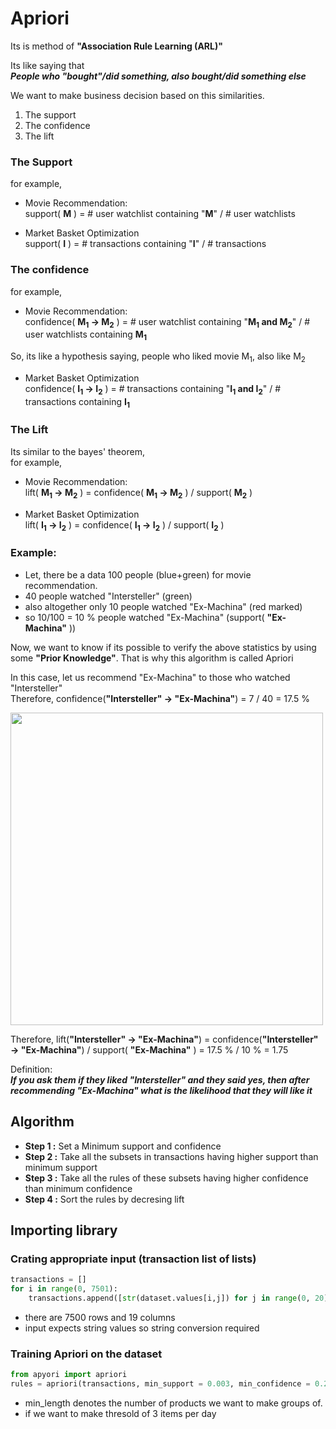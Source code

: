 # Apriori

Its is method of **"Association Rule Learning (ARL)"**

Its like saying that <br>
 ***People who "bought"/did something, also bought/did something else***
 
 We want to make business decision based on this similarities. <br>
 
 1. The support
 2. The confidence 
 3. The lift

### The Support
for example, 
* Movie Recommendation: <br>
support( **M** ) = # user watchlist containing "**M**" / # user watchlists


* Market Basket Optimization <br>
support( **I** ) = # transactions containing "**I**" / # transactions

### The confidence
for example, 
* Movie Recommendation: <br>
confidence( **M<sub>1</sub> → M<sub>2</sub>** ) = # user watchlist containing "**M<sub>1</sub> and M<sub>2</sub>**" / # user watchlists containing **M<sub>1</sub>**

So, its like a hypothesis saying, people who liked movie M<sub>1</sub>, also like M<sub>2</sub>

* Market Basket Optimization <br>
confidence( **I<sub>1</sub> → I<sub>2</sub>** ) = # transactions containing "**I<sub>1</sub> and I<sub>2</sub>**" / # transactions containing **I<sub>1</sub>**


### The Lift
Its similar to the bayes' theorem, <br>
for example, <br>
* Movie Recommendation: <br>
lift( **M<sub>1</sub> → M<sub>2</sub>** ) = confidence( **M<sub>1</sub> → M<sub>2</sub>** ) / support( **M<sub>2</sub>** )



* Market Basket Optimization <br>
lift( **I<sub>1</sub> → I<sub>2</sub>** ) = confidence( **I<sub>1</sub> → I<sub>2</sub>** ) / support( **I<sub>2</sub>** )

### Example:
* Let, there be a data 100 people (blue+green) for movie recommendation. <br>
* 40 people watched "Intersteller" (green)
* also altogether only 10 people watched "Ex-Machina" (red marked)
* so 10/100 = 10 % people watched "Ex-Machina" (support( **"Ex-Machina"** ))

Now, we want to know if its possible to verify the above statistics by using some **"Prior Knowledge"**. That is why this algorithm is called Apriori <br>

In this case, let us recommend "Ex-Machina" to those who watched "Intersteller" <br>
Therefore, confidence(**"Intersteller" → "Ex-Machina"**) = 7 / 40 = 17.5 %

<img src = https://user-images.githubusercontent.com/54764108/167667326-8bf3e117-1b84-4037-a283-fa38092da1ca.png width = "500">

Therefore, lift(**"Intersteller" → "Ex-Machina"**) = confidence(**"Intersteller" → "Ex-Machina"**) / support( **"Ex-Machina"** ) = 17.5 % / 10 % = 1.75 

Definition: <br>
***If you ask them if they liked "Intersteller" and they said yes, then after recommending "Ex-Machina" what is the likelihood that they will like it***


## Algorithm

* **Step 1 :** Set a Minimum support and confidence
* **Step 2 :** Take all the subsets in transactions having higher support than minimum support
* **Step 3 :** Take all the rules of these subsets having higher confidence than minimum confidence
* **Step 4 :** Sort the rules by decresing lift


## Importing library
### Crating appropriate input (transaction list of lists)
```python
transactions = []
for i in range(0, 7501):
    transactions.append([str(dataset.values[i,j]) for j in range(0, 20)])

```
* there are 7500 rows and 19 columns
* input expects string values so string conversion required 

### Training Apriori on the dataset
```python
from apyori import apriori
rules = apriori(transactions, min_support = 0.003, min_confidence = 0.2, min_lift = 3, min_length = 2)
```
* min_length denotes the number of products we want to make groups of.
* if we want to make thresold of 3 items per day 
